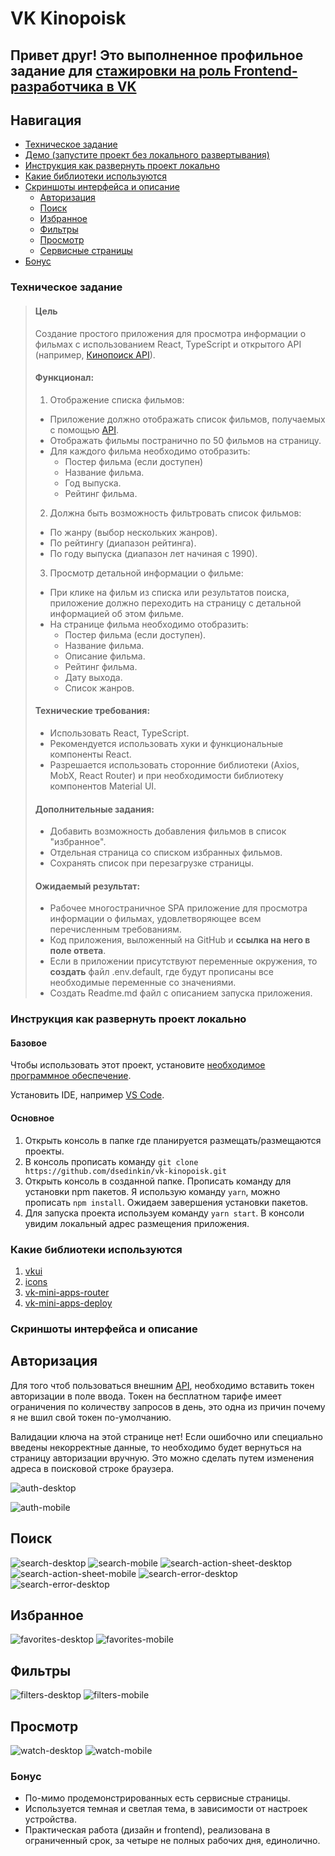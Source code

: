# VK Kinopoisk

## Привет друг! Это выполненное профильное задание для [стажировки на роль Frontend-разработчика в VK](https://internship.vk.company/vacancy/928)

## Навигация
- [Техническое задание](#техническое-задание)
- [Демо (запустите проект без локального развертывания)](https://prod-app51951209-3317b5043fa2.pages-ac.vk-apps.com/index.html)
- [Инструкция как развернуть проект локально](#инструкция-как-развернуть-проект-локально)
- [Какие библиотеки используются](#какие-библиотеки-используются)
- [Скриншоты интерфейса и описание](#скриншоты-интерфейса-и-описание)
    - [Авторизация](#авторизация)
    - [Поиск](#поиск)
    - [Избранное](#избранное)
    - [Фильтры](#фильтры)
    - [Просмотр](#просмотр)
    - [Сервисные страницы](#сервисные-страницы)
- [Бонус](#бонус)

### Техническое задание
> #### Цель
> Создание простого приложения для просмотра информации о фильмах с использованием React, TypeScript и открытого API (например, [Кинопоиск API](https://kinopoisk.dev/)).
> #### Функционал:
> 1. Отображение списка фильмов:
>   - Приложение должно отображать список фильмов, получаемых с помощью [API](https://kinopoisk.dev/).
>   - Отображать фильмы постранично по 50 фильмов на страницу.
>   - Для каждого фильма необходимо отобразить:
>     + Постер фильма (если доступен)
>     + Название фильма.
>     + Год выпуска.
>     + Рейтинг фильма.
> 2. Должна быть возможность фильтровать список фильмов:
>   - По жанру (выбор нескольких жанров).
>   - По рейтингу (диапазон рейтинга).
>   - По году выпуска (диапазон лет начиная с 1990).
> 3. Просмотр детальной информации о фильме:
>   - При клике на фильм из списка или результатов поиска, приложение должно переходить на страницу с детальной информацией об этом фильме.
>   - На странице фильма необходимо отобразить:
>     + Постер фильма (если доступен).
>     + Название фильма.
>     + Описание фильма.
>     + Рейтинг фильма.
>     + Дату выхода.
>     + Список жанров.
> #### Технические требования:
>   - Использовать React, TypeScript.
>   - Рекомендуется использовать хуки и функциональные компоненты React.
>   - Разрешается использовать сторонние библиотеки (Axios, MobX, React Router) и при необходимости библиотеку компонентов Material UI.
> #### Дополнительные задания:
> - Добавить возможность добавления фильмов в список "избранное".
> - Отдельная страница со списком избранных фильмов.
> - Сохранять список при перезагрузке страницы.
> #### Ожидаемый результат:
> - Рабочее многостраничное SPA приложение для просмотра информации о фильмах, удовлетворяющее всем перечисленным требованиям.
> - Код приложения, выложенный на GitHub и **ссылка на него в поле ответа**.
> - Если в приложении присутствуют переменные окружения, то **создать** файл .env.default, где будут прописаны все необходимые переменные со значениями.
> - Создать Readme.md файл с описанием запуска приложения.

### Инструкция как развернуть проект локально

#### Базовое
Чтобы использовать этот проект, установите [необходимое программное обеспечение](https://dev.vk.com/ru/mini-apps/software-installation).

Установить IDE, например [VS Code](https://code.visualstudio.com/).

#### Основное
1. Открыть консоль в папке где планируется размещать/размещаются проекты.
2. В консоль прописать команду `git clone https://github.com/dsedinkin/vk-kinopoisk.git`
3. Открыть консоль в созданной папке. Прописать команду для установки npm пакетов. Я использую команду `yarn`, можно прописать `npm install`. Ожидаем завершения установки пакетов.
4. Для запуска проекта используем команду `yarn start`. В консоли увидим локальный адрес размещения приложения.


### Какие библиотеки используются
1. [vkui](https://dev.vk.com/ru/libraries/vkui)
2. [icons](https://github.com/VKCOM/icons)
3. [vk-mini-apps-router](https://dev.vk.com/ru/libraries/router)
4. [vk-mini-apps-deploy](https://github.com/VKCOM/vk-miniapps-deploy)

### Скриншоты интерфейса и описание
## Авторизация
Для того чтоб пользоваться внешним [API](https://kinopoisk.dev/), необходимо вставить токен авторизации в поле ввода. Токен на бесплатном тарифе имеет ограничения по количеству запросов в день, это одна из причин почему я не вшил свой токен по-умолчанию.

Валидации ключа на этой странице нет! Если ошибочно или специально введены некорректные данные, то необходимо будет вернуться на страницу авторизации вручную. Это можно сделать путем изменения адреса в поисковой строке браузера.

![auth-desktop](./screenshots/auth-desktop.png)

![auth-mobile](./screenshots/auth-mobile.png)

## Поиск
![search-desktop](./screenshots/search-desktop.png)
![search-mobile](./screenshots/search-mobile.png)
![search-action-sheet-desktop](./screenshots/search-action-sheet-desktop.png)
![search-action-sheet-mobile](./screenshots/search-action-sheet-mobile.png)
![search-error-desktop](./screenshots/search-error-desktop.png)
![search-error-desktop](./screenshots/search-error-mobile.png)

## Избранное
![favorites-desktop](./screenshots/favorites-desktop.png)
![favorites-mobile](./screenshots/favorites-mobile.png)

## Фильтры
![filters-desktop](./screenshots/filters-desktop.png)
![filters-mobile](./screenshots/filters-mobile.png)

## Просмотр
![watch-desktop](./screenshots/watch-desktop.png)
![watch-mobile](./screenshots/watch-mobie.png)

### Бонус
- По-мимо продемонстрированных есть сервисные страницы.
- Используется темная и светлая тема, в зависимости от настроек устройства.
- Практическая работа (дизайн и frontend), реализована в ограниченный срок, за четыре не полных рабочих дня, единолично.

